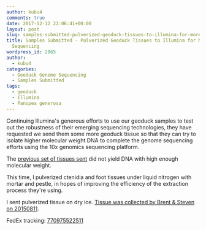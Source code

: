 ```yaml
---
author: kubu4
comments: true
date: 2017-12-12 22:06:41+00:00
layout: post
slug: samples-submitted-pulverized-geoduck-tissues-to-illumina-for-more-10x-genomics-sequencing
title: Samples Submitted - Pulverized Geoduck Tissues to Illumina for More 10x Genomics
  Sequencing
wordpress_id: 2965
author:
  - kubu4
categories:
  - Geoduck Genome Sequencing
  - Samples Submitted
tags:
  - geoduck
  - Illumina
  - Panopea generosa
---
```


Continuing Illumina's generous efforts to use our geoduck samples to test out the robustness of their emerging sequencing technologies, they have requested we send them some more geoduck tissue so that they can try to isolate higher molecular weight DNA to complete the genome sequencing efforts using the 10x genomics sequencing platform.

The [previous set of tissues sent](2017/11/20/samples-submitted-geoduck-tissues-to-illumina-for-more-10x-genomics-sequencing.html) did not yield DNA with high enough molecular weight.

This time, I pulverized ctenidia and foot tissues under liquid nitrogen with mortar and pestle, in hopes of improving the efficiency of the extraction process they're using.

I sent pulverized tissue on dry ice. [Tissue was collected by Brent & Steven on 20150811](https://onsnetwork.org/halfshell/2015/08/11/big-day-big-clam/).

FedEx tracking: [770975522511](https://www.fedex.com/apps/fedextrack/?action=track&tracknumbers=770975522511&clienttype=ivshpalrt)
